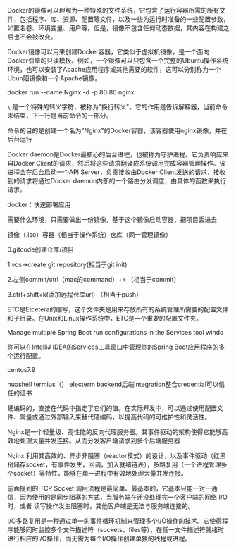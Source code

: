 Docker的镜像可以理解为一种特殊的文件系统，它包含了运行容器所需的所有文件，包括程序、库、资源、配置等文件，以及一些为运行时准备的一些配置参数，如匿名卷、环境变量、用户等。但是，镜像不包含任何动态数据，其内容在构建之后也不会被改变。

Docker镜像可以用来创建Docker容器，它类似于虚拟机镜像，是一个面向Docker引擎的只读模板。例如，一个镜像可以只包含一个完整的Ubuntu操作系统环境，也可以安装了Apache应用程序或其他需要的软件，这可以分别称为一个Ubun阳镜像和一个Apache镜像。

docker run --name Nginx -d -p 80:80 nginx

`\` 是一个特殊的转义字符，被称为"换行转义"。它的作用是告诉解释器，当前命令未结束，下一行是当前命令的一部分。

命令的目的是创建一个名为"Nginx"的Docker容器，该容器使用nginx镜像，并在后台运行

Docker daemon是Docker最核心的后台进程，也被称为守护进程。它负责响应来自Docker Client的请求，然后将这些请求翻译成系统调用完成容器管理操作。该进程会在后台启动一个API Server，负责接收由Docker Client发送的请求，接收到的请求将通过Docker daemon内部的一个路由分发调度，由具体的函数来执行请求。



docker：快速部署应用

需要什么环境，只需要做出一份镜像，基于这个镜像启动容器，把项目丢进去

镜像（.iso）容器（相当于操作系统）仓库（同一管理镜像）

0.gitcode创建仓库/项目

1.vcs->create git repository(相当于git init)

2.左侧commit/ctrl（mac的command）+k 	（相当于commit）

3.ctrl+shift+k(添加远程仓库url) 	（相当于push）

ETC是Etcetera的缩写，这个文件夹是用来存放所有的系统管理所需要的配置文件和子目录。在Unix和Linux操作系统中，ETC是一个重要的配置文件夹。



Manage multiple Spring Boot run configurations in the Services tool windo

你可以在IntelliJ IDEA的Services工具窗口中管理你的Spring Boot应用程序的多个运行配置。

centos7.9

nuoshell termius（） electerm
backend后端integration整合credential可以信任的证书



硬编码的，直接在代码中指定了它们的值。在实际开发中，可以通过使用配置文件、常量或通过外部输入来替代硬编码，以提高代码的可维护性和灵活性。



 Nginx是一个轻量级、高性能的反向代理服务器。其事件驱动的架构使得它能够高效地处理大量并发连接。从而分发客户端请求到多个后端服务器

Nginx 利用其高效的、异步非阻塞（reactor模式）的设计，以及事件驱动（红黑树储存socket，有事件发生，回调，加入就绪链表），多路复用（一个进程管理多个socket）等特性，能够在单一进程中有效地处理大量并发连接。

前面提到的 TCP Socket 调用流程是最简单、最基本的，它基本只能一对一通信，因为使用的是同步阻塞的方式，当服务端在还没处理完一个客户端的网络 I/O 时，或者 读写操作发生阻塞时，其他客户端是无法与服务端连接的。



I/O多路复用是一种通过单一的事件循环机制来管理多个I/O操作的技术。它使得程序能够同时监控多个文件描述符（sockets、files等），在任一文件描述符就绪时进行相应的I/O操作，而无需为每个I/O操作创建单独的线程或进程。